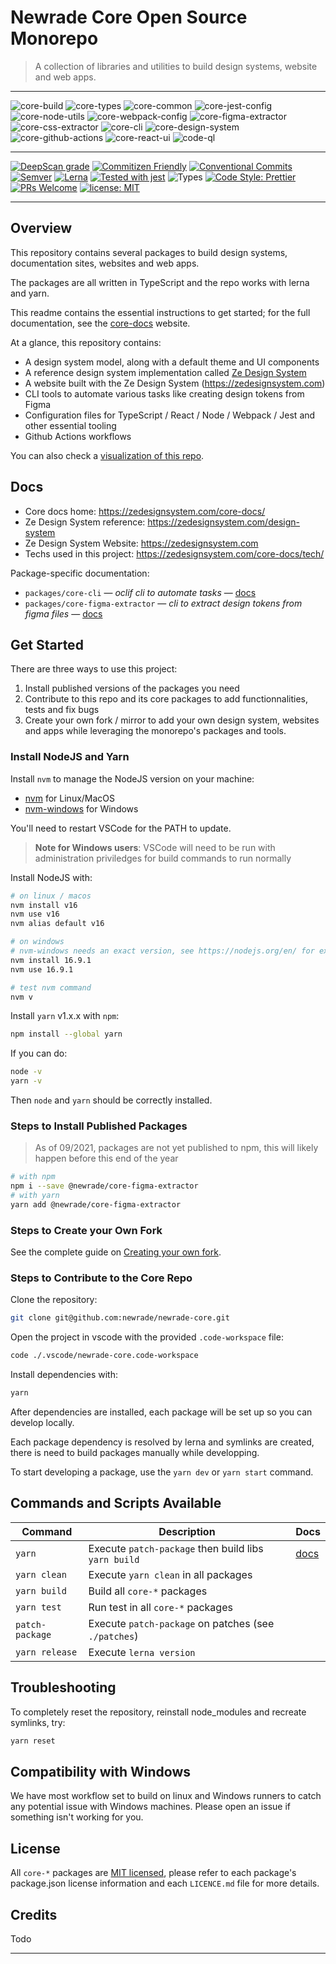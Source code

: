 # Newrade Core Open Source Monorepo

> A collection of libraries and utilities to build design systems, website and
> web apps.

---

![core-build](https://github.com/newrade/newrade-core/actions/workflows/core-workflow.yml/badge.svg)
![core-types](https://github.com/newrade/newrade-core/actions/workflows/core-types-workflow.yml/badge.svg)
![core-common](https://github.com/newrade/newrade-core/actions/workflows/core-common-workflow.yml/badge.svg)
![core-jest-config](https://github.com/newrade/newrade-core/actions/workflows/core-jest-config-workflow.yml/badge.svg)
![core-node-utils](https://github.com/newrade/newrade-core/actions/workflows/core-node-utils-workflow.yml/badge.svg)
![core-webpack-config](https://github.com/newrade/newrade-core/actions/workflows/core-webpack-config-workflow.yml/badge.svg)
![core-figma-extractor](https://github.com/newrade/newrade-core/actions/workflows/core-figma-extractor-workflow.yml/badge.svg)
![core-css-extractor](https://github.com/newrade/newrade-core/actions/workflows/core-css-extractor-workflow.yml/badge.svg)
![core-cli](https://github.com/newrade/newrade-core/actions/workflows/core-cli-workflow.yml/badge.svg)
![core-design-system](https://github.com/newrade/newrade-core/actions/workflows/core-design-system-workflow.yml/badge.svg)
![core-github-actions](https://github.com/newrade/newrade-core/actions/workflows/core-github-actions-workflow.yml/badge.svg)
![core-react-ui](https://github.com/newrade/newrade-core/actions/workflows/core-react-ui-workflow.yml/badge.svg)
![code-ql](https://github.com/newrade/newrade-core/actions/workflows/codeql-analysis.yml/badge.svg)

---

[![DeepScan grade](https://deepscan.io/api/teams/14287/projects/17743/branches/415210/badge/grade.svg)](https://deepscan.io/dashboard#view=project&tid=14287&pid=17743&bid=415210)
[![Commitizen Friendly](https://img.shields.io/badge/commitizen-friendly-brightgreen.svg)](https://commitizen.github.io/cz-cli/)
[![Conventional Commits](https://img.shields.io/badge/Conventional%20Commits-1.0.0-yellow.svg)](https://conventionalcommits.org)
[![Semver](http://img.shields.io/:semver-2.0.0-brightgreen.svg)](http://semver.org)
[![Lerna](https://img.shields.io/badge/maintained%20with-lerna-cc00ff.svg)](https://lerna.js.org/)
[![Tested with jest](https://img.shields.io/badge/tested_with-jest-99424f.svg)](https://github.com/facebook/jest)
![Types](https://img.shields.io/npm/types/scrub-js.svg)
[![Code Style: Prettier](https://img.shields.io/badge/code_style-prettier-ff69b4.svg)](https://github.com/prettier/prettier)
[![PRs Welcome](https://img.shields.io/badge/PRs-welcome-brightgreen.svg)](http://makeapullrequest.com)
[![license: MIT](https://img.shields.io/badge/License-MIT-yellow.svg)](https://github.com/newrade/newrade-core/blob/master/LICENSE.md)

---

## Overview

This repository contains several packages to build design systems, documentation
sites, websites and web apps.

The packages are all written in TypeScript and the repo works with lerna and
yarn.

This readme contains the essential instructions to get started; for the full
documentation, see the [core-docs](https://zedesignsystem.com/core-docs/)
website.

At a glance, this repository contains:

- A design system model, along with a default theme and UI components
- A reference design system implementation called
  [Ze Design System](https://zedesignsystem.com/design-system)
- A website built with the Ze Design System (https://zedesignsystem.com)
- CLI tools to automate various tasks like creating design tokens from Figma
- Configuration files for TypeScript / React / Node / Webpack / Jest and other
  essential tooling
- Github Actions workflows

You can also check a
[visualization of this repo](https://octo-repo-visualization.vercel.app/?repo=newrade%2Fnewrade-core).

## Docs

- Core docs home: https://zedesignsystem.com/core-docs/
- Ze Design System reference: https://zedesignsystem.com/design-system
- Ze Design System Website: https://zedesignsystem.com
- Techs used in this project: https://zedesignsystem.com/core-docs/tech/

Package-specific documentation:

- `packages/core-cli` — _oclif cli to automate tasks_ —
  [docs](https://zedesignsystem.com/core-docs/packages/core-cli/)
- `packages/core-figma-extractor` — _cli to extract design tokens from figma
  files_ —
  [docs](https://zedesignsystem.com/core-docs/packages/core-figma-extractor/)

## Get Started

There are three ways to use this project:

1. Install published versions of the packages you need
2. Contribute to this repo and its core packages to add functionnalities, tests
   and fix bugs
3. Create your own fork / mirror to add your own design system, websites and
   apps while leveraging the monorepo's packages and tools.

### Install NodeJS and Yarn

Install `nvm` to manage the NodeJS version on your machine:

- [nvm](https://github.com/nvm-sh/nvm) for Linux/MacOS
- [nvm-windows](https://github.com/coreybutler/nvm-windows) for Windows

You'll need to restart VSCode for the PATH to update.

> **Note for Windows users**: VSCode will need to be run with administration
> priviledges for build commands to run normally

Install NodeJS with:

```bash
# on linux / macos
nvm install v16
nvm use v16
nvm alias default v16

# on windows
# nvm-windows needs an exact version, see https://nodejs.org/en/ for exact released version
nvm install 16.9.1
nvm use 16.9.1

# test nvm command
nvm v
```

Install `yarn` v1.x.x with `npm`:

```bash
npm install --global yarn
```

If you can do:

```bash
node -v
yarn -v
```

Then `node` and `yarn` should be correctly installed.

### Steps to Install Published Packages

> As of 09/2021, packages are not yet published to npm, this will likely happen
> before this end of the year

```bash
# with npm
npm i --save @newrade/core-figma-extractor
# with yarn
yarn add @newrade/core-figma-extractor
```

### Steps to Create your Own Fork

See the complete guide on
[Creating your own fork](https://dev.zedesignsystem.com/core-docs/get-started/).

### Steps to Contribute to the Core Repo

Clone the repository:

```bash
git clone git@github.com:newrade/newrade-core.git
```

Open the project in vscode with the provided `.code-workspace` file:

```bash
code ./.vscode/newrade-core.code-workspace
```

Install dependencies with:

```bash
yarn
```

After dependencies are installed, each package will be set up so you can develop
locally.

Each package dependency is resolved by lerna and symlinks are created, there is
need to build packages manually while developping.

To start developing a package, use the `yarn dev` or `yarn start` command.

## Commands and Scripts Available

| Command         | Description                                          | Docs                                        |
| --------------- | ---------------------------------------------------- | ------------------------------------------- |
| `yarn`          | Execute `patch-package` then build libs `yarn build` | [docs](https://classic.yarnpkg.com/en/docs) |
| `yarn clean`    | Execute `yarn clean` in all packages                 |                                             |
| `yarn build`    | Build all `core-*` packages                          |                                             |
| `yarn test`     | Run test in all `core-*` packages                    |                                             |
| `patch-package` | Execute `patch-package` on patches (see `./patches`) |                                             |
| `yarn release`  | Execute `lerna version`                              |                                             |

## Troubleshooting

To completely reset the repository, reinstall node_modules and recreate
symlinks, try:

```bash
yarn reset
```

## Compatibility with Windows

We have most workflow set to build on linux and Windows runners to catch any
potential issue with Windows machines. Please open an issue if something isn't
working for you.

## License

All `core-*` packages are [MIT licensed](/LICENSE), please refer to each
package's package.json license information and each `LICENCE.md` file for more
details.

## Credits

Todo

---
